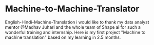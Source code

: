 # Machine-to-Machine-Translator
English-Hindi-Machine-Translation
i would like to thank my data analyst mentor @Madhav Juhari and the whole team of Shape ai for such a wonderful training and internship.
Here is my first project "Machine to machine translation" based on my learning in 2.5 months.

